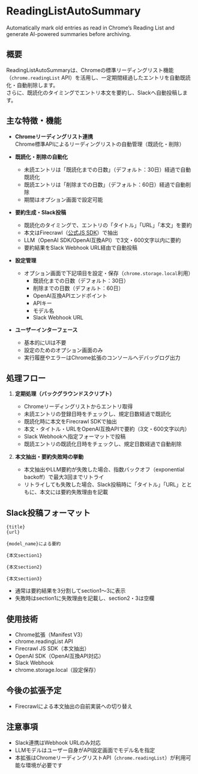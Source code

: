 # ReadingListAutoSummary
Automatically mark old entries as read in Chrome’s Reading List and generate AI-powered summaries before archiving.

## 概要

ReadingListAutoSummaryは、Chromeの標準リーディングリスト機能（`chrome.readingList` API）を活用し、一定期間経過したエントリを自動既読化・自動削除します。  
さらに、既読化のタイミングでエントリ本文を要約し、Slackへ自動投稿します。

## 主な特徴・機能

- **Chromeリーディングリスト連携**  
  Chrome標準APIによるリーディングリストの自動管理（既読化・削除）

- **既読化・削除の自動化**  
  - 未読エントリは「既読化までの日数」（デフォルト：30日）経過で自動既読化
  - 既読エントリは「削除までの日数」（デフォルト：60日）経過で自動削除
  - 期間はオプション画面で設定可能

- **要約生成・Slack投稿**  
  - 既読化のタイミングで、エントリの「タイトル」「URL」「本文」を要約
  - 本文はFirecrawl（[公式JS SDK](https://docs.firecrawl.dev/sdks/node)）で抽出
  - LLM（OpenAI SDK/OpenAI互換API）で3文・600文字以内に要約
  - 要約結果をSlack Webhook URL経由で自動投稿

- **設定管理**  
  - オプション画面で下記項目を設定・保存（`chrome.storage.local`利用）
    - 既読化までの日数（デフォルト：30日）
    - 削除までの日数（デフォルト：60日）
    - OpenAI互換APIエンドポイント
    - APIキー
    - モデル名
    - Slack Webhook URL

- **ユーザーインターフェース**  
  - 基本的にUIは不要
  - 設定のためのオプション画面のみ
  - 実行履歴やエラーはChrome拡張のコンソールへデバッグログ出力

## 処理フロー

1. **定期処理（バックグラウンドスクリプト）**
    - Chromeリーディングリストからエントリ取得
    - 未読エントリの登録日時をチェックし、規定日数経過で既読化
    - 既読化時に本文をFirecrawl SDKで抽出
    - 本文・タイトル・URLをOpenAI互換APIで要約（3文・600文字以内）
    - Slack Webhookへ指定フォーマットで投稿
    - 既読エントリの既読化日時をチェックし、規定日数経過で自動削除

2. **本文抽出・要約失敗時の挙動**
    - 本文抽出やLLM要約が失敗した場合、指数バックオフ（exponential backoff）で最大3回までリトライ
    - リトライしても失敗した場合、Slack投稿時に「タイトル」「URL」とともに、本文には要約失敗理由を記載

## Slack投稿フォーマット

```
{title}
{url}

{model_name}による要約

{本文section1}

{本文section2}

{本文section3}
```
- 通常は要約結果を3分割してsection1〜3に表示
- 失敗時はsection1に失敗理由を記載し、section2・3は空欄

## 使用技術

- Chrome拡張（Manifest V3）
- chrome.readingList API
- Firecrawl JS SDK（本文抽出）
- OpenAI SDK（OpenAI互換API対応）
- Slack Webhook
- chrome.storage.local（設定保存）

## 今後の拡張予定

- Firecrawlによる本文抽出の自前実装への切り替え

## 注意事項

- Slack連携はWebhook URLのみ対応
- LLMモデルはユーザー自身がAPI設定画面でモデル名を指定
- 本拡張はChromeリーディングリストAPI（`chrome.readingList`）が利用可能な環境が必要です
